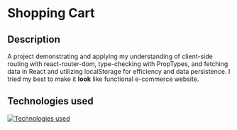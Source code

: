 # Shopping Cart

## Description
A project demonstrating and applying my understanding of client-side routing with react-router-dom, type-checking with PropTypes, and fetching data in React and utilizing localStorage for efficiency and data persistence. I tried my best to make it **look** like functional e-commerce website.

## Technologies used
[![Technologies used](https://skillicons.dev/icons?i=html,css,js,react,tailwind,git,vitest&theme=dark)](https://skillicons.dev)
